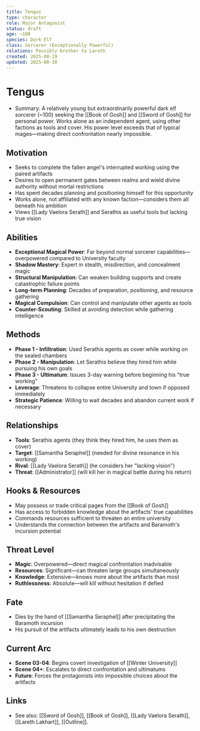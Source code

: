 ```yaml
---
title: Tengus
type: character
role: Major Antagonist
status: draft
age: ~100
species: Dark Elf
class: Sorcerer (Exceptionally Powerful)
relations: Possibly brother to Lareth
created: 2025-08-29
updated: 2025-08-30
---
```


# Tengus

- Summary: A relatively young but extraordinarily powerful dark elf sorcerer (~100) seeking the [[Book of Gosh]] and [[Sword of Gosh]] for personal power. Works alone as an independent agent, using other factions as tools and cover. His power level exceeds that of typical mages—making direct confrontation nearly impossible.

## Motivation
- Seeks to complete the fallen angel's interrupted working using the paired artifacts
- Desires to open permanent gates between realms and wield divine authority without mortal restrictions
- Has spent decades planning and positioning himself for this opportunity
- Works alone, not affiliated with any known faction—considers them all beneath his ambition
- Views [[Lady Vaelora Serath]] and Serathis as useful tools but lacking true vision

## Abilities
- **Exceptional Magical Power**: Far beyond normal sorcerer capabilities—overpowered compared to University faculty
- **Shadow Mastery**: Expert in stealth, misdirection, and concealment magic
- **Structural Manipulation**: Can weaken building supports and create catastrophic failure points
- **Long-term Planning**: Decades of preparation, positioning, and resource gathering
- **Magical Compulsion**: Can control and manipulate other agents as tools
- **Counter-Scouting**: Skilled at avoiding detection while gathering intelligence

## Methods
- **Phase 1 - Infiltration**: Used Serathis agents as cover while working on the sealed chambers
- **Phase 2 - Manipulation**: Let Serathis believe they hired him while pursuing his own goals
- **Phase 3 - Ultimatum**: Issues 3-day warning before beginning his "true working"
- **Leverage**: Threatens to collapse entire University and town if opposed immediately
- **Strategic Patience**: Willing to wait decades and abandon current work if necessary

## Relationships
- **Tools**: Serathis agents (they think they hired him, he uses them as cover)
- **Target**: [[Samantha Seraphel]] (needed for divine resonance in his working)
- **Rival**: [[Lady Vaelora Serath]] (he considers her "lacking vision")
- **Threat**: [[Administrator]] (will kill her in magical battle during his return)

## Hooks & Resources
- May possess or trade critical pages from the [[Book of Gosh]]
- Has access to forbidden knowledge about the artifacts' true capabilities
- Commands resources sufficient to threaten an entire university
- Understands the connection between the artifacts and Baramoth's incursion potential

## Threat Level
- **Magic**: Overpowered—direct magical confrontation inadvisable
- **Resources**: Significant—can threaten large groups simultaneously
- **Knowledge**: Extensive—knows more about the artifacts than most
- **Ruthlessness**: Absolute—will kill without hesitation if defied

## Fate
- Dies by the hand of [[Samantha Seraphel]] after precipitating the Baramoth incursion
- His pursuit of the artifacts ultimately leads to his own destruction

## Current Arc
- **Scene 03-04**: Begins covert investigation of [[Winter University]]
- **Scene 04+**: Escalates to direct confrontation and ultimatums
- **Future**: Forces the protagonists into impossible choices about the artifacts

## Links
- See also: [[Sword of Gosh]], [[Book of Gosh]], [[Lady Vaelora Serath]], [[Lareth Lakhart]], [[Outline]].
